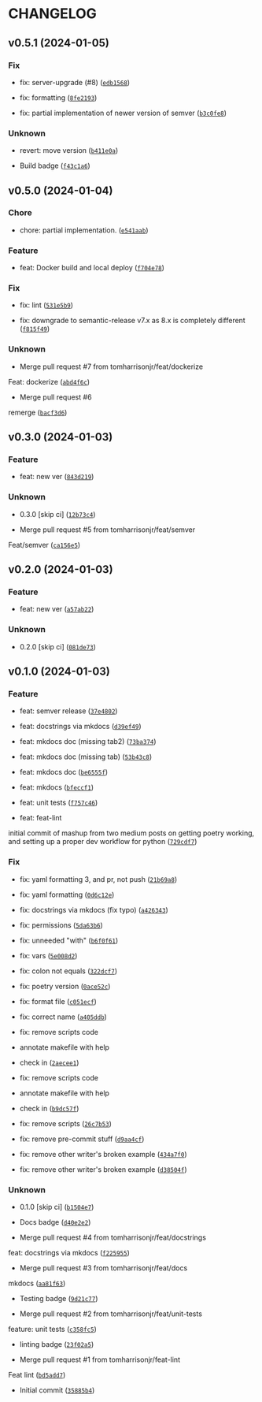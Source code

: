 # CHANGELOG



## v0.5.1 (2024-01-05)

### Fix

* fix: server-upgrade (#8) ([`edb1568`](https://github.com/tomharrisonjr/python-app-template/commit/edb1568dd22837bab6b9ba634a05ff79e727064d))

* fix: formatting ([`8fe2193`](https://github.com/tomharrisonjr/python-app-template/commit/8fe2193dc1ebdc476bc3f94177e76bb099755d47))

* fix: partial implementation of newer version of semver ([`b3c0fe8`](https://github.com/tomharrisonjr/python-app-template/commit/b3c0fe8a42d826956be52cf873160f620072eef6))

### Unknown

* revert:  move version ([`b411e0a`](https://github.com/tomharrisonjr/python-app-template/commit/b411e0ae1a3bc1e30612aaf08feae4b61462ac8b))

* Build badge ([`f43c1a6`](https://github.com/tomharrisonjr/python-app-template/commit/f43c1a66be4a884f8ef0964ffebb0ce2ebf01ce2))


## v0.5.0 (2024-01-04)

### Chore

* chore: partial implementation. ([`e541aab`](https://github.com/tomharrisonjr/python-app-template/commit/e541aab915a08ba19f082e6ec7b2829990afbfa0))

### Feature

* feat: Docker build and local deploy ([`f704e78`](https://github.com/tomharrisonjr/python-app-template/commit/f704e78fccc1bedcfdbb4e38eac89a144027c6c0))

### Fix

* fix: lint ([`531e5b9`](https://github.com/tomharrisonjr/python-app-template/commit/531e5b95124ff3c8b2ebb9446105c4bd44c7da14))

* fix: downgrade to semantic-release v7.x as 8.x is completely different ([`f815f49`](https://github.com/tomharrisonjr/python-app-template/commit/f815f49961728e261708295a93937efa113957a7))

### Unknown

* Merge pull request #7 from tomharrisonjr/feat/dockerize

Feat: dockerize ([`abd4f6c`](https://github.com/tomharrisonjr/python-app-template/commit/abd4f6cb6446efe6ac6d5ccd15b099c3b0e03731))

* Merge pull request #6

remerge ([`bacf3d6`](https://github.com/tomharrisonjr/python-app-template/commit/bacf3d63119735d407013765d8c9357dc475de67))


## v0.3.0 (2024-01-03)

### Feature

* feat: new ver ([`843d219`](https://github.com/tomharrisonjr/python-app-template/commit/843d219afba6f2b3b5617e2dc34961d316ce521f))

### Unknown

* 0.3.0 [skip ci] ([`12b73c4`](https://github.com/tomharrisonjr/python-app-template/commit/12b73c4d916ff7bbee5320a4d7959508704dda3e))

* Merge pull request #5 from tomharrisonjr/feat/semver

Feat/semver ([`ca156e5`](https://github.com/tomharrisonjr/python-app-template/commit/ca156e58cafdfc85e4eb26bc98a4200b2fb2dbe4))


## v0.2.0 (2024-01-03)

### Feature

* feat: new ver ([`a57ab22`](https://github.com/tomharrisonjr/python-app-template/commit/a57ab2239dc13e8fd89747b35028477d0f779b16))

### Unknown

* 0.2.0 [skip ci] ([`081de73`](https://github.com/tomharrisonjr/python-app-template/commit/081de73a6eab6ae35d14f81426602298087d0928))


## v0.1.0 (2024-01-03)

### Feature

* feat: semver release ([`37e4802`](https://github.com/tomharrisonjr/python-app-template/commit/37e48025f7f6534ec8a84e3c011f1823728887c4))

* feat: docstrings via mkdocs ([`d39ef49`](https://github.com/tomharrisonjr/python-app-template/commit/d39ef49a4e0c709d9d36c43e72cfd0ff372aa91c))

* feat: mkdocs doc (missing tab2) ([`73ba374`](https://github.com/tomharrisonjr/python-app-template/commit/73ba374d2f9c9051e2072f394e1ae14287673f29))

* feat: mkdocs doc (missing tab) ([`53b43c8`](https://github.com/tomharrisonjr/python-app-template/commit/53b43c88bf70ab3abb66b5aa70e4256dcf566ef7))

* feat: mkdocs doc ([`be6555f`](https://github.com/tomharrisonjr/python-app-template/commit/be6555fe58f5ef4ae4f8403c5ec5146ab0afc7af))

* feat: mkdocs ([`bfeccf1`](https://github.com/tomharrisonjr/python-app-template/commit/bfeccf19f172ea8ce7f9797648e9863817731701))

* feat: unit tests ([`f757c46`](https://github.com/tomharrisonjr/python-app-template/commit/f757c4674f4198da59eaaccc6ecf61288d44785a))

* feat: feat-lint

initial commit of mashup from two medium posts on getting poetry working, and setting up a proper dev workflow for python ([`729cdf7`](https://github.com/tomharrisonjr/python-app-template/commit/729cdf71e16eac17880b3a0ae95e6a9109a16628))

### Fix

* fix: yaml formatting 3, and pr, not push ([`21b69a8`](https://github.com/tomharrisonjr/python-app-template/commit/21b69a80e3abbc4ed564593f3d3cea68b27a3ccb))

* fix: yaml formatting ([`0d6c12e`](https://github.com/tomharrisonjr/python-app-template/commit/0d6c12e60489b5c71f128758304c73cc6efe1666))

* fix: docstrings via mkdocs (fix typo) ([`a426343`](https://github.com/tomharrisonjr/python-app-template/commit/a42634367dfa3f20ad4c2a7cfa9760d2642e64e7))

* fix: permissions ([`5da63b6`](https://github.com/tomharrisonjr/python-app-template/commit/5da63b6282230aac8f351ef2616596eb9392d72d))

* fix: unneeded &#34;with&#34; ([`b6f0f61`](https://github.com/tomharrisonjr/python-app-template/commit/b6f0f619e9444d51780608b2e5acff0a95291d42))

* fix: vars ([`5e008d2`](https://github.com/tomharrisonjr/python-app-template/commit/5e008d27a7de1c6e6d8e68d9bf39b16eddf1aafd))

* fix:  colon not equals ([`322dcf7`](https://github.com/tomharrisonjr/python-app-template/commit/322dcf78ec3166fa89a8e1667e25149a02d5f12b))

* fix:  poetry version ([`0ace52c`](https://github.com/tomharrisonjr/python-app-template/commit/0ace52c267d5f4cffecbb0a00376a7393f98bacf))

* fix:  format file ([`c051ecf`](https://github.com/tomharrisonjr/python-app-template/commit/c051ecf2a25b8ecdd467e08669c1b8f182c1dfd8))

* fix:  correct name ([`a405ddb`](https://github.com/tomharrisonjr/python-app-template/commit/a405ddbcc841ea9d42f20c017188fc582788daba))

* fix:  remove scripts code

* annotate makefile with help
* check in ([`2aecee1`](https://github.com/tomharrisonjr/python-app-template/commit/2aecee13fc91c78fff83b57191a982f14b40c763))

* fix:  remove scripts code

* annotate makefile with help
* check in ([`b9dc57f`](https://github.com/tomharrisonjr/python-app-template/commit/b9dc57f47bde216c70c2f3b9fdd37ac51a6bf43a))

* fix:  remove scripts ([`26c7b53`](https://github.com/tomharrisonjr/python-app-template/commit/26c7b533668031b28f0da46a94ec8daac50aa51c))

* fix:  remove pre-commit stuff ([`d9aa4cf`](https://github.com/tomharrisonjr/python-app-template/commit/d9aa4cf5a721511d8f87af7793c48d7eecbfa341))

* fix:  remove other writer&#39;s broken example ([`434a7f0`](https://github.com/tomharrisonjr/python-app-template/commit/434a7f01245e31d3e580906422589b93b40e97a1))

* fix:  remove other writer&#39;s broken example ([`d38504f`](https://github.com/tomharrisonjr/python-app-template/commit/d38504f8b83e1f270f10087d4fdd13610c1dabfa))

### Unknown

* 0.1.0 [skip ci] ([`b1504e7`](https://github.com/tomharrisonjr/python-app-template/commit/b1504e7a1081d1cfdc8b7423e130c2715d80904b))

* Docs badge ([`d40e2e2`](https://github.com/tomharrisonjr/python-app-template/commit/d40e2e22f0641d04fb4d990389795a285f2e7dbe))

* Merge pull request #4 from tomharrisonjr/feat/docstrings

feat: docstrings via mkdocs ([`f225955`](https://github.com/tomharrisonjr/python-app-template/commit/f2259558acd7e5acde410ddd33f4ed55c4b2a85b))

* Merge pull request #3 from tomharrisonjr/feat/docs

mkdocs ([`aa81f63`](https://github.com/tomharrisonjr/python-app-template/commit/aa81f63479745900e0302fc0d1f4e52edc9a4691))

* Testing badge ([`9d21c77`](https://github.com/tomharrisonjr/python-app-template/commit/9d21c778b2afb64d627b523acb41061ee12957f9))

* Merge pull request #2 from tomharrisonjr/feat/unit-tests

feature: unit tests ([`c358fc5`](https://github.com/tomharrisonjr/python-app-template/commit/c358fc54442df3a8ce0ce451b5db09f5be98714b))

* linting badge ([`23f02a5`](https://github.com/tomharrisonjr/python-app-template/commit/23f02a5dbba94a6bf5ad9c70b2833525eb72b29f))

* Merge pull request #1 from tomharrisonjr/feat-lint

Feat lint ([`bd5add7`](https://github.com/tomharrisonjr/python-app-template/commit/bd5add7d993621b3d1b0592746a30868819bd531))

* Initial commit ([`35885b4`](https://github.com/tomharrisonjr/python-app-template/commit/35885b44ac542e822967cf80e088b9737bae36eb))
